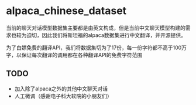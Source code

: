 # alpaca_chinese_dataset

当前的聊天对话模型数据集主要都是由英文构成，但是当前中文聊天模型构建的需求也较为迫切，因此我们将斯坦福的alpaca数据集进行中文翻译，并开源提供。

为了白嫖免费的翻译API，我们将数据集切为了17份，每一份字符都不高于100万字，以保证每次翻译的调用都在各种翻译API的免费字符范围

## TODO

- 加入除了alpaca之外的其他中文聊天对话
- 人工微调（感谢电子科大软院的小朋友们）
